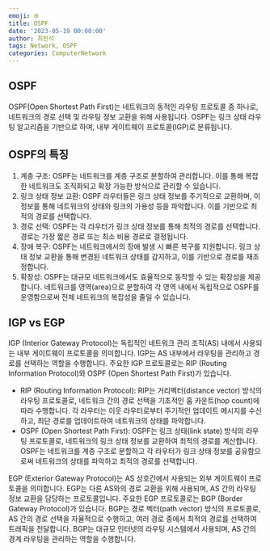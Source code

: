 ```yaml
---
emoji: 🌐
title: OSPF
date: '2023-05-19 00:00:00'
author: 최민석
tags: Network, OSPF
categories: ComputerNetwork
---
```

## OSPF

OSPF(Open Shortest Path First)는 네트워크의 동적인 라우팅 프로토콜 중 하나로, 네트워크의 경로 선택 및 라우팅 정보 교환을 위해 사용됩니다. OSPF는 링크 상태 라우팅 알고리즘을 기반으로 하며, 내부 게이트웨이 프로토콜(IGP)로 분류됩니다.

## OSPF의 특징

1. 계층 구조: OSPF는 네트워크를 계층 구조로 분할하여 관리합니다. 이를 통해 복잡한 네트워크도 조직화되고 확장 가능한 방식으로 관리할 수 있습니다.
2. 링크 상태 정보 교환: OSPF 라우터들은 링크 상태 정보를 주기적으로 교환하며, 이 정보를 통해 네트워크의 상태와 링크의 가용성 등을 파악합니다. 이를 기반으로 최적의 경로를 선택합니다.
3. 경로 선택: OSPF는 각 라우터가 링크 상태 정보를 통해 최적의 경로를 선택합니다. 경로는 가장 짧은 경로 또는 최소 비용 경로로 결정됩니다.
4. 장애 복구: OSPF는 네트워크에서의 장애 발생 시 빠른 복구를 지원합니다. 링크 상태 정보 교환을 통해 변경된 네트워크 상태를 감지하고, 이를 기반으로 경로를 재조정합니다.
5. 확장성: OSPF는 대규모 네트워크에서도 효율적으로 동작할 수 있는 확장성을 제공합니다. 네트워크를 영역(area)으로 분할하여 각 영역 내에서 독립적으로 OSPF를 운영함으로써 전체 네트워크의 복잡성을 줄일 수 있습니다.

## IGP vs EGP

IGP (Interior Gateway Protocol)는 독립적인 네트워크 관리 조직(AS) 내에서 사용되는 내부 게이트웨이 프로토콜을 의미합니다. IGP는 AS 내부에서 라우팅을 관리하고 경로를 선택하는 역할을 수행합니다. 주요한 IGP 프로토콜로는 RIP (Routing Information Protocol)와 OSPF (Open Shortest Path First)가 있습니다.

- RIP (Routing Information Protocol): RIP는 거리벡터(distance vector) 방식의 라우팅 프로토콜로, 네트워크 간의 경로 선택을 기초적인 홉 카운트(hop count)에 따라 수행합니다. 각 라우터는 이웃 라우터로부터 주기적인 업데이트 메시지를 수신하고, 최단 경로를 업데이트하여 네트워크의 상태를 파악합니다.
- OSPF (Open Shortest Path First): OSPF는 링크 상태(link state) 방식의 라우팅 프로토콜로, 네트워크의 링크 상태 정보를 교환하여 최적의 경로를 계산합니다. OSPF는 네트워크를 계층 구조로 분할하고 각 라우터가 링크 상태 정보를 공유함으로써 네트워크의 상태를 파악하고 최적의 경로를 선택합니다.

EGP (Exterior Gateway Protocol)는 AS 상호간에서 사용되는 외부 게이트웨이 프로토콜을 의미합니다. EGP는 다른 AS와의 경로 교환을 위해 사용되며, AS 간의 라우팅 정보 교환을 담당하는 프로토콜입니다. 주요한 EGP 프로토콜로는 BGP (Border Gateway Protocol)가 있습니다. BGP는 경로 벡터(path vector) 방식의 프로토콜로, AS 간의 경로 선택을 자율적으로 수행하고, 여러 경로 중에서 최적의 경로를 선택하여 트래픽을 전달합니다. BGP는 대규모 인터넷의 라우팅 시스템에서 사용되며, AS 간의 경계 라우팅을 관리하는 역할을 수행합니다.
```toc
```
